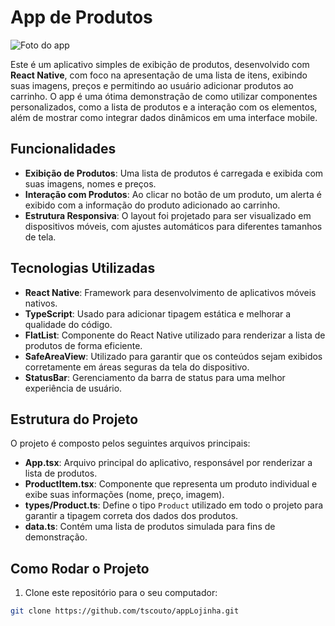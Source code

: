 # App de Produtos
![Foto do app](https://github.com/user-attachments/assets/9189fcd0-41ad-4039-8a69-ada5797554ce)

Este é um aplicativo simples de exibição de produtos, desenvolvido com **React Native**, com foco na apresentação de uma lista de itens, exibindo suas imagens, preços e permitindo ao usuário adicionar produtos ao carrinho. O app é uma ótima demonstração de como utilizar componentes personalizados, como a lista de produtos e a interação com os elementos, além de mostrar como integrar dados dinâmicos em uma interface mobile.

## Funcionalidades

- **Exibição de Produtos**: Uma lista de produtos é carregada e exibida com suas imagens, nomes e preços.
- **Interação com Produtos**: Ao clicar no botão de um produto, um alerta é exibido com a informação do produto adicionado ao carrinho.
- **Estrutura Responsiva**: O layout foi projetado para ser visualizado em dispositivos móveis, com ajustes automáticos para diferentes tamanhos de tela.

## Tecnologias Utilizadas

- **React Native**: Framework para desenvolvimento de aplicativos móveis nativos.
- **TypeScript**: Usado para adicionar tipagem estática e melhorar a qualidade do código.
- **FlatList**: Componente do React Native utilizado para renderizar a lista de produtos de forma eficiente.
- **SafeAreaView**: Utilizado para garantir que os conteúdos sejam exibidos corretamente em áreas seguras da tela do dispositivo.
- **StatusBar**: Gerenciamento da barra de status para uma melhor experiência de usuário.

## Estrutura do Projeto

O projeto é composto pelos seguintes arquivos principais:

- **App.tsx**: Arquivo principal do aplicativo, responsável por renderizar a lista de produtos.
- **ProductItem.tsx**: Componente que representa um produto individual e exibe suas informações (nome, preço, imagem).
- **types/Product.ts**: Define o tipo `Product` utilizado em todo o projeto para garantir a tipagem correta dos dados dos produtos.
- **data.ts**: Contém uma lista de produtos simulada para fins de demonstração.

## Como Rodar o Projeto

1. Clone este repositório para o seu computador:

```bash
git clone https://github.com/tscouto/appLojinha.git






